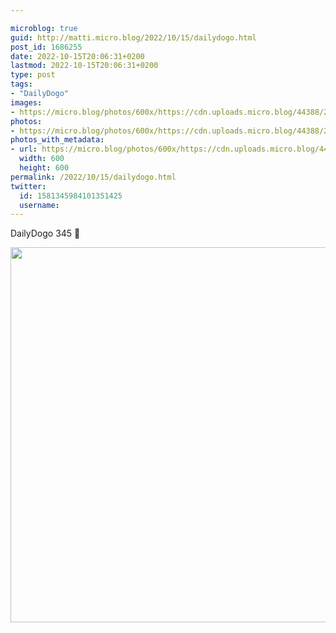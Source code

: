 ```yaml
---

microblog: true
guid: http://matti.micro.blog/2022/10/15/dailydogo.html
post_id: 1686255
date: 2022-10-15T20:06:31+0200
lastmod: 2022-10-15T20:06:31+0200
type: post
tags:
- "DailyDogo"
images:
- https://micro.blog/photos/600x/https://cdn.uploads.micro.blog/44388/2022/424ed8119b.jpg
photos:
- https://micro.blog/photos/600x/https://cdn.uploads.micro.blog/44388/2022/424ed8119b.jpg
photos_with_metadata:
- url: https://micro.blog/photos/600x/https://cdn.uploads.micro.blog/44388/2022/424ed8119b.jpg
  width: 600
  height: 600
permalink: /2022/10/15/dailydogo.html
twitter:
  id: 1581345984101351425
  username:
---
```

DailyDogo 345 🐶

<img src="/media/uploads/2022/424ed8119b.jpg" width="600" height="600" alt="" />
